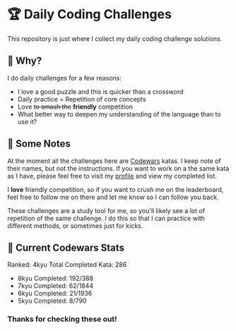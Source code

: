# :trophy: Daily Coding Challenges

This repository is just where I collect my daily coding challenge solutions.

## :thinking: Why?

I do daily challenges for a few reasons:
* I love a good puzzle and this is quicker than a crossword
* Daily practice = Repetition of core concepts
* Love ~~to smash the~~ **friendly** competition
* What better way to deepen my understanding of the language than to use it?

## :notebook: Some Notes

At the moment all the challenges here are [Codewars](https://codewars.com) katas. I keep note of their names, but not the instructions. If you want to work on a the same kata as I have, please feel free to visit my [profile](https://www.codewars.com/users/barbaralaw/completed) and view my completed list.

I **love** friendly competition, so if you want to crush me on the leaderboard, feel free to follow me on there and let me know so I can follow you back.

These challenges are a study tool for me, so you'll likely see a lot of repetition of the same challenge. I do this so that I can practice with different methods, or sometimes just for kicks.

## :medal_sports: Current Codewars Stats

Ranked: 4kyu
Total Completed Kata: 286
  * 8kyu Completed: 192/388
  * 7kyu Completed: 62/1844
  * 6kyu Completed: 21/1936
  * 5kyu Completed: 8/790


### Thanks for checking these out!
